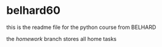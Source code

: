 # belhard60

this is the readme file for the python course from BELHARD

the *homework* branch stores all home tasks
